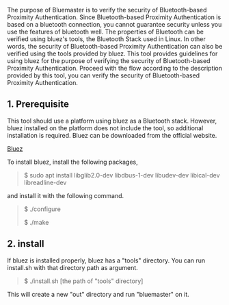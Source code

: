 The purpose of Bluemaster is to verify the security of Bluetooth-based Proximity
Authentication. Since Bluetooth-based Proximity Authentication is based on a bluetooth
connection, you cannot guarantee security unless you use the features of bluetooth well.
The properties of Bluetooth can be verified using bluez's tools, the Bluetooth Stack used
in Linux. In other words, the security of Bluetooth-based Proximity Authentication can
also be verified using the tools provided by bluez.
This tool provides guidelines for using bluez for the purpose of verifying the security of
Bluetooth-based Proximity Authentication.
Proceed with the flow according to the description provided by this tool, you can verify
the security of Bluetooth-based Proximity Authentication.

## 1. Prerequisite
This tool should use a platform using bluez as a Bluetooth stack. However, bluez installed
on the platform does not include the tool, so additional installation is required.
Bluez can be downloaded from the official website.

[Bluez](http://www.bluez.org/download/)
 

To install bluez, install the following packages,

> $ sudo apt install libglib2.0-dev libdbus-1-dev libudev-dev libical-dev libreadline-dev 

and install it with the following command.

> $ ./configure
> 
> $ ./make


## 2. install
If bluez is installed properly, bluez has a "tools" directory.
You can run install.sh with that directory path as argument.

> $ ./install.sh [the path of "tools" directory]

This will create a new "out" directory and run "bluemaster" on it.
